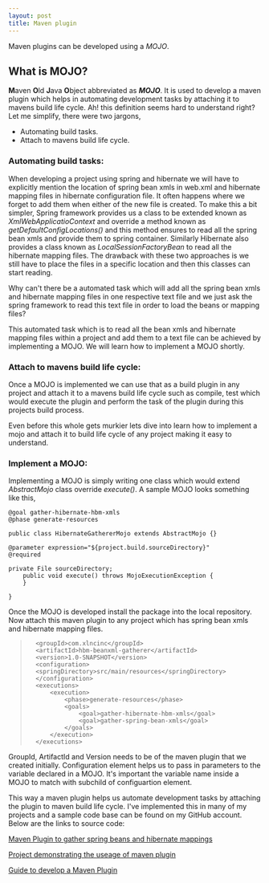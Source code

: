 ```yaml
---
layout: post
title: Maven plugin
---
```


Maven plugins can be developed using a _MOJO_.

## What is MOJO?

**M**aven **O**ld **J**ava **O**bject abbreviated as _**MOJO**_. It is used to develop a maven plugin which helps in automating development tasks by attaching it to mavens build life cycle. Ah! this definition seems hard to understand right? Let me simplify, there were two jargons,

* Automating build tasks.
* Attach to mavens build life cycle.

### Automating build tasks:

When developing a project using spring and hibernate we will have to explicitly mention the location of spring bean xmls in web.xml and hibernate mapping files in hibernate configuration file. It often happens where we forget to add them when either of the new file is created. To make this a bit simpler, Spring framework provides us a class to be extended known as _XmlWebApplicatioContext_ and override a method known as _getDefaultConfigLocations()_ and this method ensures to read all the spring bean xmls and provide them to spring container. Similarly Hibernate also provides a class known as _LocalSessionFactoryBean_ to read all the hibernate mapping files. The drawback with these two approaches is we still have to place the files in a specific location and then this classes can start reading.

Why can't there be a automated task which will add all the spring bean xmls and hibernate mapping files in one respective text file and we just ask the spring framework to read this text file in order to load the beans or mapping files?

This automated task which is to read all the bean xmls and hibernate mapping files within a project and add them to a text file can be achieved by implementing a MOJO. We will learn how to implement a MOJO shortly.

### Attach to mavens build life cycle:

Once a MOJO is implemented we can use that as a build plugin in any project and attach it to a mavens build life cycle such as compile, test which would execute the plugin and perform the task of the plugin during this projects build process. 

Even before this whole gets murkier lets dive into learn how to implement a mojo and attach it to build life cycle of any project making it easy to understand.

### Implement a MOJO:

Implementing a MOJO is simply writing one class which would extend _AbstractMojo_ class override _execute()_. A sample MOJO looks something like this,

>
	@goal gather-hibernate-hbm-xmls
	@phase generate-resources
>	
	public class HibernateGathererMojo extends AbstractMojo {}
>
	@parameter expression="${project.build.sourceDirectory}"
	@required
>	
	private File sourceDirectory;
		public void execute() throws MojoExecutionException {
		}	
>
	}

Once the MOJO is developed install the package into the local repository. Now attach this maven plugin to any project which has spring bean xmls and hibernate mapping files.

>
> 		<groupId>com.xlncinc</groupId>
> 		<artifactId>hbm-beanxml-gatherer</artifactId>
> 		<version>1.0-SNAPSHOT</version>
> 		<configuration>
> 		<springDirectory>src/main/resources</springDirectory>
> 		</configuration>
> 		<executions>
> 			<execution>
> 				<phase>generate-resources</phase>
> 				<goals>
> 					<goal>gather-hibernate-hbm-xmls</goal>
> 					<goal>gather-spring-bean-xmls</goal>
> 				</goals>
> 			</execution>
> 		</executions>

GroupId, ArtifactId and Version needs to be of the maven plugin that we created initially. Configuration element helps us to pass in parameters to the variable declared in a MOJO. It's important the variable name inside a MOJO to match with subchild of configuartion element.

This way a maven plugin helps us automate development tasks by attaching the plugin to maven build life cycle. I've implemented this in many of my projects and a sample code base can be found on my GitHub account. Below are the links to source code:

[Maven Plugin to gather spring beans and hibernate mappings](https://github.com/PrashanthAmbure/hbm-beanxml-gatherer)

[Project demonstrating the useage of maven plugin](https://github.com/PrashanthAmbure/springhbm-gatherer-demo)

[Guide to develop a Maven Plugin](https://maven.apache.org/guides/plugin/guide-java-plugin-development.html)